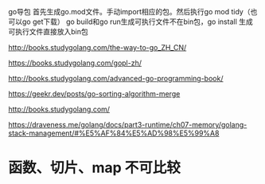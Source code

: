 go导包
首先生成go.mod文件。手动import相应的包。然后执行go mod tidy（也可以go get下载）
go build和go run生成可执行文件不在bin包，go install 生成可执行文件直接放入bin包


http://books.studygolang.com/the-way-to-go_ZH_CN/

https://books.studygolang.com/gopl-zh/

http://books.studygolang.com/advanced-go-programming-book/

https://geekr.dev/posts/go-sorting-algorithm-merge

http://books.studygolang.com/

https://draveness.me/golang/docs/part3-runtime/ch07-memory/golang-stack-management/#%E5%AF%84%E5%AD%98%E5%99%A8



# 函数、切片、map 不可比较